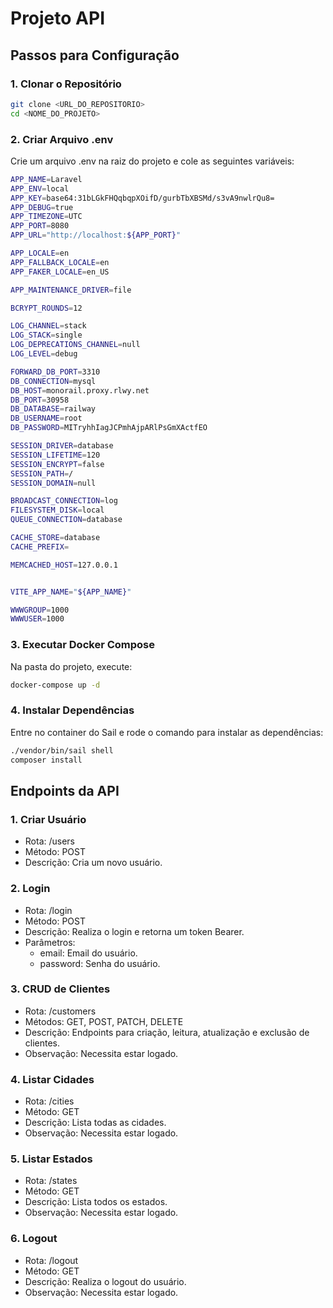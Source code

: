 # Projeto API

## Passos para Configuração

### 1. Clonar o Repositório
```bash
git clone <URL_DO_REPOSITORIO>
cd <NOME_DO_PROJETO>
```

### 2. Criar Arquivo .env
Crie um arquivo .env na raiz do projeto e cole as seguintes variáveis:
```bash
APP_NAME=Laravel
APP_ENV=local
APP_KEY=base64:31bLGkFHQqbqpXOifD/gurbTbXBSMd/s3vA9nwlrQu8=
APP_DEBUG=true
APP_TIMEZONE=UTC
APP_PORT=8080
APP_URL="http://localhost:${APP_PORT}"

APP_LOCALE=en
APP_FALLBACK_LOCALE=en
APP_FAKER_LOCALE=en_US

APP_MAINTENANCE_DRIVER=file

BCRYPT_ROUNDS=12

LOG_CHANNEL=stack
LOG_STACK=single
LOG_DEPRECATIONS_CHANNEL=null
LOG_LEVEL=debug

FORWARD_DB_PORT=3310
DB_CONNECTION=mysql
DB_HOST=monorail.proxy.rlwy.net
DB_PORT=30958
DB_DATABASE=railway
DB_USERNAME=root
DB_PASSWORD=MITryhhIagJCPmhAjpARlPsGmXActfEO

SESSION_DRIVER=database
SESSION_LIFETIME=120
SESSION_ENCRYPT=false
SESSION_PATH=/
SESSION_DOMAIN=null

BROADCAST_CONNECTION=log
FILESYSTEM_DISK=local
QUEUE_CONNECTION=database

CACHE_STORE=database
CACHE_PREFIX=

MEMCACHED_HOST=127.0.0.1


VITE_APP_NAME="${APP_NAME}"

WWWGROUP=1000
WWWUSER=1000
```
### 3. Executar Docker Compose
Na pasta do projeto, execute:
```bash
docker-compose up -d
```
### 4. Instalar Dependências
Entre no container do Sail e rode o comando para instalar as dependências:
```bash
./vendor/bin/sail shell
composer install
```
## Endpoints da API
### 1. Criar Usuário
* Rota: /users
* Método: POST
* Descrição: Cria um novo usuário.
### 2. Login
* Rota: /login
* Método: POST
* Descrição: Realiza o login e retorna um token Bearer.
* Parâmetros:
    * email: Email do usuário.
    * password: Senha do usuário.
### 3. CRUD de Clientes
* Rota: /customers
* Métodos: GET, POST, PATCH, DELETE
* Descrição: Endpoints para criação, leitura, atualização e exclusão de clientes.
* Observação: Necessita estar logado.
### 4. Listar Cidades
* Rota: /cities
* Método: GET
* Descrição: Lista todas as cidades.
* Observação: Necessita estar logado.
### 5. Listar Estados
* Rota: /states
* Método: GET
* Descrição: Lista todos os estados.
* Observação: Necessita estar logado.
### 6. Logout
* Rota: /logout
* Método: GET
* Descrição: Realiza o logout do usuário.
* Observação: Necessita estar logado.
